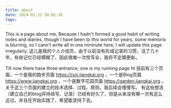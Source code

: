 ```yaml
---
title: about
date: 2024-01-22 10:02:10
tags:
---
```

This is a page about me, Because I hadn't formed a good habit of writing notes and diaries, though I have been to this world for years, some memoris is blurring, so I cann't write all in one mininute here, I will update this page irregularly.
这儿是我的个人介绍页，由于以前没有形成记录的习惯，活了几十年，有些记忆已经模糊了，因此很难一次性写全，我将不定期更新。

Till now there have three entrance, one is my running page ht
目前有三个页面，一个是我的跑步页面 https://run.jiangkai.org ，一个是Blog页面 https://www.jiangkai.org ，一个是数字花园页面 https://garden.jiangkai.org 。
关于这三个页面的建立的技术选择、过程、原则，我后续会慢慢写。
有这些想法（建立自己的blog并持续写、记录）已经有好久了，但是从来没有哪一次有这么近过，并且在开始实践了，希望能坚持下去。